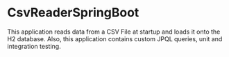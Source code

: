# CsvReaderSpringBoot
This application reads data from a CSV File at startup and loads it onto the H2 database. Also, this application contains custom JPQL queries, unit and integration testing.
